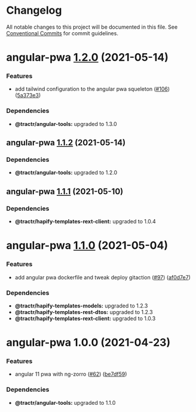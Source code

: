# Changelog

All notable changes to this project will be documented in this file. See
[Conventional Commits](https://conventionalcommits.org) for commit guidelines.

# angular-pwa [1.2.0](https://github.com/tractr/stack/compare/angular-pwa@1.1.2...angular-pwa@1.2.0) (2021-05-14)


### Features

* add tailwind configuration to the angular pwa squeleton ([#106](https://github.com/tractr/stack/issues/106)) ([5a373e3](https://github.com/tractr/stack/commit/5a373e3ece600eda1a25a3009f5b5fd1eded3a20))





### Dependencies

* **@tractr/angular-tools:** upgraded to 1.3.0

## angular-pwa [1.1.2](https://github.com/tractr/stack/compare/angular-pwa@1.1.1...angular-pwa@1.1.2) (2021-05-14)





### Dependencies

* **@tractr/angular-tools:** upgraded to 1.2.0

## angular-pwa [1.1.1](https://github.com/tractr/stack/compare/angular-pwa@1.1.0...angular-pwa@1.1.1) (2021-05-10)





### Dependencies

* **@tractr/hapify-templates-rext-client:** upgraded to 1.0.4

# angular-pwa [1.1.0](https://github.com/tractr/stack/compare/angular-pwa@1.0.0...angular-pwa@1.1.0) (2021-05-04)


### Features

* add angular pwa dockerfile and tweak deploy gitaction ([#97](https://github.com/tractr/stack/issues/97)) ([af0d7e7](https://github.com/tractr/stack/commit/af0d7e744558675fca9ebdc107b643fe857f9d6b))





### Dependencies

* **@tractr/hapify-templates-models:** upgraded to 1.2.3
* **@tractr/hapify-templates-rest-dtos:** upgraded to 1.2.3
* **@tractr/hapify-templates-rext-client:** upgraded to 1.0.3

# angular-pwa 1.0.0 (2021-04-23)


### Features

* angular 11 pwa with ng-zorro ([#62](https://github.com/tractr/stack/issues/62)) ([be7df59](https://github.com/tractr/stack/commit/be7df59891e2268447a6aeee13551efaba9bfad3))





### Dependencies

* **@tractr/angular-tools:** upgraded to 1.1.0
